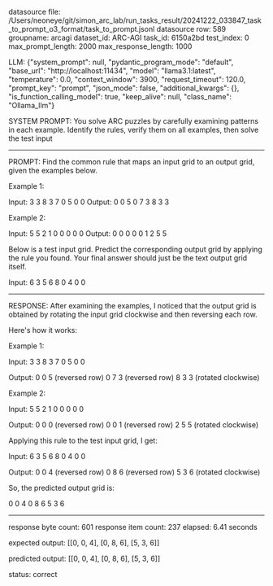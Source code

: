 datasource file: /Users/neoneye/git/simon_arc_lab/run_tasks_result/20241222_033847_task_to_prompt_o3_format/task_to_prompt.jsonl
datasource row: 589
groupname: arcagi
dataset_id: ARC-AGI
task_id: 6150a2bd
test_index: 0
max_prompt_length: 2000
max_response_length: 1000

LLM:
{"system_prompt": null, "pydantic_program_mode": "default", "base_url": "http://localhost:11434", "model": "llama3.1:latest", "temperature": 0.0, "context_window": 3900, "request_timeout": 120.0, "prompt_key": "prompt", "json_mode": false, "additional_kwargs": {}, "is_function_calling_model": true, "keep_alive": null, "class_name": "Ollama_llm"}

SYSTEM PROMPT:
You solve ARC puzzles by carefully examining patterns in each example. Identify the rules, verify them on all examples, then solve the test input

---

PROMPT:
Find the common rule that maps an input grid to an output grid, given the examples below.

Example 1:

Input:
3 3 8
3 7 0
5 0 0
Output:
0 0 5
0 7 3
8 3 3

Example 2:

Input:
5 5 2
1 0 0
0 0 0
Output:
0 0 0
0 0 1
2 5 5

Below is a test input grid. Predict the corresponding output grid by applying the rule you found. Your final answer should just be the text output grid itself.

Input:
6 3 5
6 8 0
4 0 0


---

RESPONSE:
After examining the examples, I noticed that the output grid is obtained by rotating the input grid clockwise and then reversing each row.

Here's how it works:

Example 1:

Input: 
3 3 8
3 7 0
5 0 0

Output:
0 0 5 (reversed row)
0 7 3 (reversed row)
8 3 3 (rotated clockwise)

Example 2:

Input: 
5 5 2
1 0 0
0 0 0

Output:
0 0 0 (reversed row)
0 0 1 (reversed row)
2 5 5 (rotated clockwise)

Applying this rule to the test input grid, I get:

Input: 
6 3 5
6 8 0
4 0 0

Output:
0 0 4 (reversed row)
0 8 6 (reversed row)
5 3 6 (rotated clockwise)

So, the predicted output grid is:

0 0 4
0 8 6
5 3 6

---


response byte count: 601
response item count: 237
elapsed: 6.41 seconds

expected output:
[[0, 0, 4], [0, 8, 6], [5, 3, 6]]

predicted output:
[[0, 0, 4], [0, 8, 6], [5, 3, 6]]

status: correct
